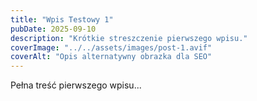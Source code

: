 ```yaml
---
title: "Wpis Testowy 1"
pubDate: 2025-09-10
description: "Krótkie streszczenie pierwszego wpisu."
coverImage: "../../assets/images/post-1.avif"
coverAlt: "Opis alternatywny obrazka dla SEO"
---
```


Pełna treść pierwszego wpisu...
